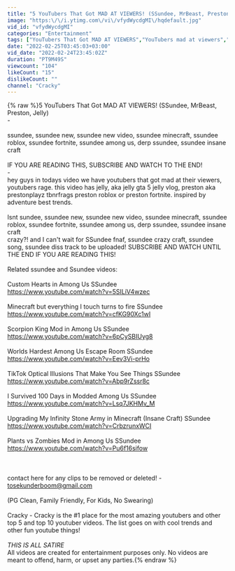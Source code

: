 ```yaml
---
title: "5 YouTubers That Got MAD AT VIEWERS! (SSundee, MrBeast, Preston, Jelly)"
image: "https:\/\/i.ytimg.com\/vi\/vfydWycdgMI\/hqdefault.jpg"
vid_id: "vfydWycdgMI"
categories: "Entertainment"
tags: ["YouTubers That Got MAD AT VIEWERS","YouTubers mad at viewers","YouTubers vs haters"]
date: "2022-02-25T03:45:03+03:00"
vid_date: "2022-02-24T23:45:02Z"
duration: "PT9M49S"
viewcount: "104"
likeCount: "15"
dislikeCount: ""
channel: "Cracky"
---
```

{% raw %}5 YouTubers That Got MAD AT VIEWERS! (SSundee, MrBeast, Preston, Jelly)<br />-<br /><br />ssundee, ssundee new, ssundee new video, ssundee minecraft, ssundee roblox, ssundee fortnite, ssundee among us, derp ssundee, ssundee insane craft<br /><br />IF YOU ARE READING THIS, SUBSCRIBE AND WATCH TO THE END!<br />-<br />hey guys in todays video we have youtubers that got mad at their viewers, youtubers rage. this video has jelly, aka jelly gta 5 jelly vlog, preston aka prestonplayz tbnrfrags preston roblox or preston fortnite. inspired by adventure best trends.<br /><br />Isnt sundee, ssundee new, ssundee new video, ssundee minecraft, ssundee roblox, ssundee fortnite, ssundee among us, derp ssundee, ssundee insane craft<br />crazy?! and I can't wait for SSundee fnaf, ssundee crazy craft, ssundee song, ssundee diss track to be uploaded! SUBSCRIBE AND WATCH UNTIL THE END IF YOU ARE READING THIS! <br /><br />Related ssundee and Ssundee videos:<br /><br />Custom Hearts in Among Us SSundee<br /><a rel="nofollow" target="blank" href="https://www.youtube.com/watch?v=5SILiV4wzec">https://www.youtube.com/watch?v=5SILiV4wzec</a><br /><br />Minecraft but everything I touch turns to fire SSundee<br /><a rel="nofollow" target="blank" href="https://www.youtube.com/watch?v=cfKG90Xc1wI">https://www.youtube.com/watch?v=cfKG90Xc1wI</a><br /><br />Scorpion King Mod in Among Us SSundee<br /><a rel="nofollow" target="blank" href="https://www.youtube.com/watch?v=6pCySBIUyg8">https://www.youtube.com/watch?v=6pCySBIUyg8</a><br /><br />Worlds Hardest Among Us Escape Room SSundee<br /><a rel="nofollow" target="blank" href="https://www.youtube.com/watch?v=Eev3Vi-prHo">https://www.youtube.com/watch?v=Eev3Vi-prHo</a><br /><br />TikTok Optical Illusions That Make You See Things SSundee<br /><a rel="nofollow" target="blank" href="https://www.youtube.com/watch?v=Abp9rZssr8c">https://www.youtube.com/watch?v=Abp9rZssr8c</a><br /><br />I Survived 100 Days in Modded Among Us SSundee<br /><a rel="nofollow" target="blank" href="https://www.youtube.com/watch?v=Lsq7JKHMv_M">https://www.youtube.com/watch?v=Lsq7JKHMv_M</a><br /><br />Upgrading My Infinity Stone Army in Minecraft (Insane Craft) SSundee<br /><a rel="nofollow" target="blank" href="https://www.youtube.com/watch?v=CrbzrunxWCI">https://www.youtube.com/watch?v=CrbzrunxWCI</a><br /><br />Plants vs Zombies Mod in Among Us SSundee<br /><a rel="nofollow" target="blank" href="https://www.youtube.com/watch?v=Pu6f16sifow">https://www.youtube.com/watch?v=Pu6f16sifow</a><br /><br /><br /><br />contact here for any clips to be removed or deleted! - tosekunderboom@gmail.com<br /><br />(PG Clean, Family Friendly, For Kids, No Swearing)<br /><br />Cracky -  Cracky is the #1 place for the most amazing youtubers and other top 5 and top 10 youtuber videos. The list goes on with cool trends and other fun youtube things!<br /><br />*THIS IS ALL SATIRE*<br />All videos are created for entertainment purposes only. No videos are meant to offend, harm, or upset any parties.{% endraw %}
